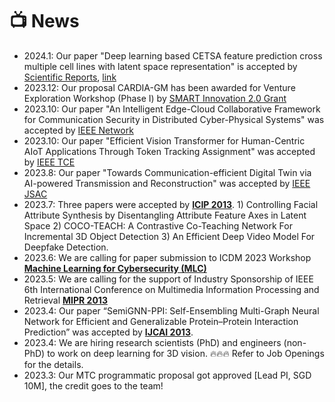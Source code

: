 # 📺 News
- 2024.1: Our paper "Deep learning based CETSA feature prediction cross multiple cell lines with latent space representation" is accepted by <a href="https://www.nature.com/srep/">Scientific Reports</a>, <a href="https://rdcu.be/dwC0L">link</a>
- 2023.12: Our proposal CARDIA-GM has been awarded for Venture Exploration Workshop (Phase I) by <a href="https://smart.mit.edu/innovation-centre/our-program/innovation-2-0">SMART Innovation 2.0 Grant</a>
- 2023.10: Our paper "An Intelligent Edge-Cloud Collaborative Framework for Communication Security in Distributed Cyber-Physical Systems" was accepted by <a href="https://ieeexplore.ieee.org/xpl/RecentIssue.jsp?punumber=65">IEEE Network</a> 
- 2023.10: Our paper "Efficient Vision Transformer for Human-Centric AIoT Applications Through Token Tracking Assignment" was accepted by <a href="https://ieeexplore.ieee.org/xpl/RecentIssue.jsp?punumber=30">IEEE TCE</a> 
- 2023.8: Our paper "Towards Communication-efficient Digital Twin via AI-powered Transmission and Reconstruction" was accepted by <a href="https://ieeexplore.ieee.org/xpl/RecentIssue.jsp?punumber=49">IEEE JSAC</a> 
- 2023.7: Three papers were accepted by <a href="https://2023.ieeeicip.org/"><b>ICIP 2013</b></a>. 1) Controlling Facial Attribute Synthesis by Disentangling Attribute Feature Axes in Latent Space 2) COCO-TEACH: A Contrastive Co-Teaching Network For Incremental 3D Object Detection 3) An Efficient Deep Video Model For Deepfake Detection.
- 2023.6: We are calling for paper submission to ICDM 2023 Workshop <a href="https://ml4cyber.github.io/23/"><b>Machine Learning for Cybersecurity (MLC)</b></a>  
- 2023.5: We are calling for the support of Industry Sponsorship of IEEE 6th International Conference on Multimedia Information Processing and Retrieval <a href="http://www.ieee-mipr.org/"><b>MIPR 2013</b></a>
- 2023.4: Our paper “SemiGNN-PPI: Self-Ensembling Multi-Graph Neural Network for Efficient and Generalizable Protein–Protein Interaction Prediction” was accepted by <a href="https://ijcai-23.org/"><b>IJCAI 2013</b></a>. 
- 2023.4: We are hiring research scientists (PhD) and engineers (non-PhD) to work on deep learning for 3D vision. 🔥🔥🔥 Refer to Job Openings for the details. 
- 2023.3: Our MTC programmatic proposal got approved [Lead PI, SGD 10M], the credit goes to the team! 
